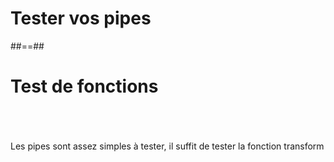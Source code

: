 <!-- .slide: class="sfeir-bg-white-5" -->
# Tester vos pipes

##==##

<!-- .slide: class="sfeir-basic-slide" -->
# Test de fonctions
<br><br><br>
Les pipes sont assez simples à tester, il suffit de tester la fonction transform
